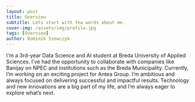 ```yaml
---
layout: post
title: Overview
subtitle: Lets start with few words about me.
cover-img: /assets/img/profile.jpg
tags: [Overview]
author: Dominik Szewczyk
---
```


I'm a 3rd-year Data Science and AI student at Breda University of Applied Sciences. I’ve had the opportunity to collaborate with companies like Banijay on NPEC and institutions such as the Breda Municipality. Currently, I’m working on an exciting project for Antea Group. I’m ambitious and always focused on delivering successful and impactful results. Technology and new innovations are a big part of my life, and I’m always eager to explore what’s next.